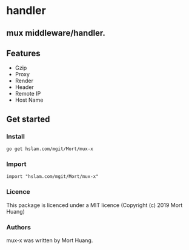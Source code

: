 # handler
## mux middleware/handler.

## Features

* Gzip
* Proxy
* Render
* Header
* Remote IP
* Host Name

## Get started

### Install
```
go get hslam.com/mgit/Mort/mux-x
```
### Import
```
import "hslam.com/mgit/Mort/mux-x"
```

### Licence
This package is licenced under a MIT licence (Copyright (c) 2019 Mort Huang)


### Authors
mux-x was written by Mort Huang.



